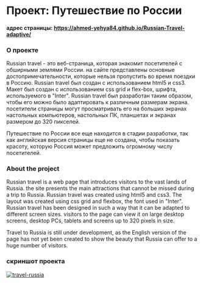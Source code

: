 # Проект: Путешествие по России

#### адрес страницы: https://ahmed-yehya84.github.io/Russian-Travel-adaptive/

### О проекте

Russian travel - это веб-страница, которая знакомит посетителей с обширными землями России. на сайте представлены основные достопримечательности, которые нельзя пропустить во время поездки в Россию. Russian travel был создан с использованием html5 и css3. Макет был создан с использованием css grid и flex-box, шрифта, используемого в "Inter". Russian travel был разработан таким образом, чтобы его можно было адаптировать к различным размерам экрана. посетители страницы могут просматривать его на больших экранах настольных компьютеров, настольных ПК, планшетах и экранах размером до 320 пикселей.

Путешествие по России все еще находится в стадии разработки, так как английская версия страницы еще не создана, чтобы показать красоту, которую Россия может предложить огромному числу посетителей.

### About the project

Russian travel is a web page that introduces visitors to the vast lands of Russia. the site presents the main attractions that cannot be missed during a trip to Russia. Russian travel was created using html5 and css3. The layout was created using css grid and flexbox, the font used in "Inter". Russian travel has been designed in such a way that it can be adapted to different screen sizes. visitors to the page can view it on large desktop screens, desktop PCs, tablets and screens up to 320 pixels in size.

Travel to Russia is still under development, as the English version of the page has not yet been created to show the beauty that Russia can offer to a huge number of visitors.

### скриншот проекта

<a href="https://ibb.co/HYGNrtb"><img src="https://i.ibb.co/7VrgGnZ/travel-russia.png" alt="travel-russia" border="0"></a>

